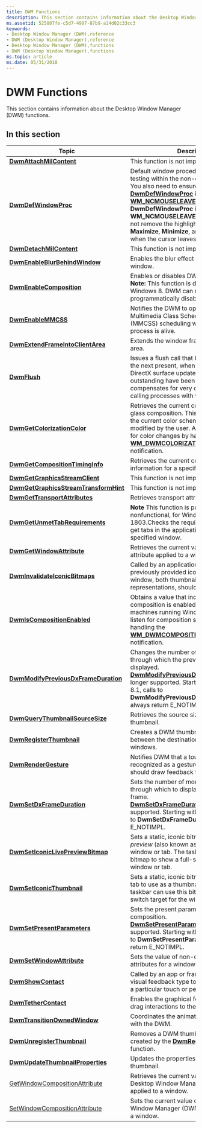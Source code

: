 ```yaml
---
title: DWM Functions
description: This section contains information about the Desktop Window Manager (DWM) functions.
ms.assetid: 525807fe-c5d7-4997-87b9-a14d02c33cc3
keywords:
- Desktop Window Manager (DWM),reference
- DWM (Desktop Window Manager),reference
- Desktop Window Manager (DWM),functions
- DWM (Desktop Window Manager),functions
ms.topic: article
ms.date: 05/31/2018
---
```


# DWM Functions

This section contains information about the Desktop Window Manager (DWM) functions.

## In this section




| Topic | Description | 
|-------|-------------|
| <a href="/windows/desktop/api/Dwmapi/nf-dwmapi-dwmattachmilcontent"><strong>DwmAttachMilContent</strong></a><br /> | This function is not implemented.<br /> | 
| <a href="/windows/desktop/api/Dwmapi/nf-dwmapi-dwmdefwindowproc"><strong>DwmDefWindowProc</strong></a><br /> | Default window procedure for DWM hit testing within the non-client area.<br /> You also need to ensure that <a href="/windows/desktop/api/Dwmapi/nf-dwmapi-dwmdefwindowproc"><strong>DwmDefWindowProc</strong></a> is called for the <a href="/windows/desktop/inputdev/wm-ncmouseleave"><strong>WM_NCMOUSELEAVE</strong></a> message. If <strong>DwmDefWindowProc</strong> is not called for the <strong>WM_NCMOUSELEAVE</strong> message, DWM does not remove the highlighting from the <strong>Maximize</strong>, <strong>Minimize</strong>, and <strong>Close</strong> buttons when the cursor leaves the window.<br /> | 
| <a href="/windows/desktop/api/Dwmapi/nf-dwmapi-dwmdetachmilcontent"><strong>DwmDetachMilContent</strong></a><br /> | This function is not implemented.<br /> | 
| <a href="/windows/desktop/api/Dwmapi/nf-dwmapi-dwmenableblurbehindwindow"><strong>DwmEnableBlurBehindWindow</strong></a><br /> | Enables the blur effect on a specified window.<br /> | 
| [**DwmEnableComposition**](/windows/desktop/api/Dwmapi/nf-dwmapi-dwmenablecomposition)<br> | Enables or disables DWM composition. <br> **Note:** This function is deprecated as of Windows 8. DWM can no longer be programmatically disabled.<br> | 
| <a href="/windows/desktop/api/Dwmapi/nf-dwmapi-dwmenablemmcss"><strong>DwmEnableMMCSS</strong></a><br /> | Notifies the DWM to opt in to or out of Multimedia Class Schedule Service (MMCSS) scheduling while the calling process is alive.<br /> | 
| <a href="/windows/desktop/api/Dwmapi/nf-dwmapi-dwmextendframeintoclientarea"><strong>DwmExtendFrameIntoClientArea</strong></a><br /> | Extends the window frame into the client area.<br /> | 
| <a href="/windows/desktop/api/Dwmapi/nf-dwmapi-dwmflush"><strong>DwmFlush</strong></a><br /> | Issues a flush call that blocks the caller until the next present, when all of the Microsoft DirectX surface updates that are currently outstanding have been made. This compensates for very complex scenes or calling processes with very low priority.<br /> | 
| <a href="/windows/desktop/api/Dwmapi/nf-dwmapi-dwmgetcolorizationcolor"><strong>DwmGetColorizationColor</strong></a><br /> | Retrieves the current color used for DWM glass composition. This value is based on the current color scheme and can be modified by the user. Applications can listen for color changes by handling the <a href="wm-dwmcolorizationcolorchanged.md"><strong>WM_DWMCOLORIZATIONCOLORCHANGED</strong></a> notification.<br /> | 
| <a href="/windows/desktop/api/Dwmapi/nf-dwmapi-dwmgetcompositiontiminginfo"><strong>DwmGetCompositionTimingInfo</strong></a><br /> | Retrieves the current composition timing information for a specified window.<br /> | 
| <a href="/windows/desktop/api/Dwmapi/nf-dwmapi-dwmgetgraphicsstreamclient"><strong>DwmGetGraphicsStreamClient</strong></a><br /> | This function is not implemented.<br /> | 
| <a href="/windows/desktop/api/Dwmapi/nf-dwmapi-dwmgetgraphicsstreamtransformhint"><strong>DwmGetGraphicsStreamTransformHint</strong></a><br /> | This function is not implemented.<br /> | 
| <a href="/windows/desktop/api/Dwmapi/nf-dwmapi-dwmgettransportattributes"><strong>DwmGetTransportAttributes</strong></a><br /> | Retrieves transport attributes.<br /> | 
| [**DwmGetUnmetTabRequirements**](/windows/desktop/api/dwmapi/nf-dwmapi-dwmgetunmettabrequirements)<br> | **Note**  This function is publically available, but nonfunctional, for Windows 10, version 1803.Checks the requirements needed to get tabs in the application title bar for the specified window.<br> | 
| <a href="/windows/desktop/api/Dwmapi/nf-dwmapi-dwmgetwindowattribute"><strong>DwmGetWindowAttribute</strong></a><br /> | Retrieves the current value of a specified attribute applied to a window.<br /> | 
| <a href="/windows/desktop/api/Dwmapi/nf-dwmapi-dwminvalidateiconicbitmaps"><strong>DwmInvalidateIconicBitmaps</strong></a><br /> | Called by an application to indicate that all previously provided iconic bitmaps from a window, both thumbnails and peek representations, should be refreshed.<br /> | 
| <a href="/windows/desktop/api/Dwmapi/nf-dwmapi-dwmiscompositionenabled"><strong>DwmIsCompositionEnabled</strong></a><br /> | Obtains a value that indicates whether DWM composition is enabled. Applications on machines running Windows 7 or earlier can listen for composition state changes by handling the <a href="wm-dwmcompositionchanged.md"><strong>WM_DWMCOMPOSITIONCHANGED</strong></a> notification.<br /> | 
| <a href="/windows/desktop/api/Dwmapi/nf-dwmapi-dwmmodifypreviousdxframeduration"><strong>DwmModifyPreviousDxFrameDuration</strong></a><br /> | Changes the number of monitor refreshes through which the previous frame will be displayed. <br /><a href="/windows/desktop/api/Dwmapi/nf-dwmapi-dwmmodifypreviousdxframeduration"><strong>DwmModifyPreviousDxFrameDuration</strong></a> is no longer supported. Starting with Windows 8.1, calls to <strong>DwmModifyPreviousDxFrameDuration</strong> always return E_NOTIMPL.<br /> | 
| <a href="/windows/desktop/api/Dwmapi/nf-dwmapi-dwmquerythumbnailsourcesize"><strong>DwmQueryThumbnailSourceSize</strong></a><br /> | Retrieves the source size of the DWM thumbnail.<br /> | 
| <a href="/windows/desktop/api/Dwmapi/nf-dwmapi-dwmregisterthumbnail"><strong>DwmRegisterThumbnail</strong></a><br /> | Creates a DWM thumbnail relationship between the destination and source windows.<br /> | 
| <a href="/windows/desktop/api/Dwmapi/nf-dwmapi-dwmrendergesture"><strong>DwmRenderGesture</strong></a><br /> | Notifies DWM that a touch contact has been recognized as a gesture, and that DWM should draw feedback for that gesture.<br /> | 
| <a href="/windows/desktop/api/Dwmapi/nf-dwmapi-dwmsetdxframeduration"><strong>DwmSetDxFrameDuration</strong></a><br /> | Sets the number of monitor refreshes through which to display the presented frame. <br /><a href="/windows/desktop/api/Dwmapi/nf-dwmapi-dwmsetdxframeduration"><strong>DwmSetDxFrameDuration</strong></a> is no longer supported. Starting with Windows 8.1, calls to <strong>DwmSetDxFrameDuration</strong> always return E_NOTIMPL.<br /> | 
| <a href="/windows/desktop/api/Dwmapi/nf-dwmapi-dwmseticoniclivepreviewbitmap"><strong>DwmSetIconicLivePreviewBitmap</strong></a><br /> | Sets a static, iconic bitmap to display a <em>live preview</em> (also known as a <em>Peek preview</em>) of a window or tab. The taskbar can use this bitmap to show a full-sized preview of a window or tab.<br /> | 
| <a href="/windows/desktop/api/Dwmapi/nf-dwmapi-dwmseticonicthumbnail"><strong>DwmSetIconicThumbnail</strong></a><br /> | Sets a static, iconic bitmap on a window or tab to use as a thumbnail representation. The taskbar can use this bitmap as a thumbnail switch target for the window or tab.<br /> | 
| <a href="/windows/desktop/api/Dwmapi/nf-dwmapi-dwmsetpresentparameters"><strong>DwmSetPresentParameters</strong></a><br /> | Sets the present parameters for frame composition. <br /><a href="/windows/desktop/api/Dwmapi/nf-dwmapi-dwmsetpresentparameters"><strong>DwmSetPresentParameters</strong></a> is no longer supported. Starting with Windows 8.1, calls to <strong>DwmSetPresentParameters</strong> always return E_NOTIMPL.<br /> | 
| <a href="/windows/desktop/api/Dwmapi/nf-dwmapi-dwmsetwindowattribute"><strong>DwmSetWindowAttribute</strong></a><br /> | Sets the value of non-client rendering attributes for a window.<br /> | 
| <a href="/windows/desktop/api/dwmapi/nf-dwmapi-dwmshowcontact"><strong>DwmShowContact</strong></a><br /> | Called by an app or framework to specify the visual feedback type to draw in response to a particular touch or pen contact.<br /> | 
| <a href="/windows/desktop/api/Dwmapi/nf-dwmapi-dwmtethercontact"><strong>DwmTetherContact</strong></a><br /> | Enables the graphical feedback of touch and drag interactions to the user.<br /> | 
| <a href="/windows/desktop/api/dwmapi/nf-dwmapi-dwmtransitionownedwindow"><strong>DwmTransitionOwnedWindow</strong></a><br /> | Coordinates the animations of tool windows with the DWM.<br /> | 
| <a href="/windows/desktop/api/Dwmapi/nf-dwmapi-dwmunregisterthumbnail"><strong>DwmUnregisterThumbnail</strong></a><br /> | Removes a DWM thumbnail relationship created by the <a href="/windows/desktop/api/Dwmapi/nf-dwmapi-dwmregisterthumbnail"><strong>DwmRegisterThumbnail</strong></a> function.<br /> | 
| <a href="/windows/desktop/api/Dwmapi/nf-dwmapi-dwmupdatethumbnailproperties"><strong>DwmUpdateThumbnailProperties</strong></a><br /> | Updates the properties for a DWM thumbnail.<br /> | 
| [GetWindowCompositionAttribute](getwindowcompositionattribute.md) | Retrieves the current value of a specified Desktop Window Manager (DWM) attribute applied to a window. | 
| [SetWindowCompositionAttribute](setwindowcompositionattribute.md) | Sets the current value of a specified Desktop Window Manager (DWM) attribute applied to a window. | 




 

 

